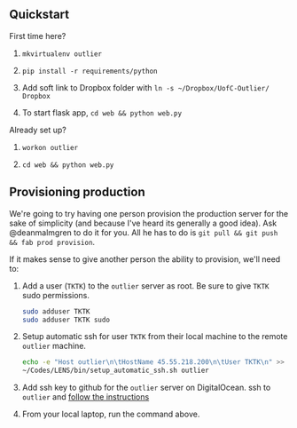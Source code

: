 ## Quickstart

First time here?

1. `mkvirtualenv outlier`

2. `pip install -r requirements/python`

3. Add soft link to Dropbox folder with `ln -s ~/Dropbox/UofC-Outlier/ Dropbox`

4. To start flask app, `cd web && python web.py`



Already set up?

1. `workon outlier`

2. `cd web && python web.py`

## Provisioning production

We're going to try having one person provision the production server for the
sake of simplicity (and because I've heard its generally a good idea). Ask
@deanmalmgren to do it for you. All he has to do is
`git pull && git push && fab prod provision`.

If it makes sense to give another person the ability to provision, we'll need
to:

1. Add a user (`TKTK`) to the `outlier` server as root. Be sure to give `TKTK`
   sudo permissions.

   ```sh
   sudo adduser TKTK
   sudo adduser TKTK sudo
   ```

2. Setup automatic ssh for user `TKTK` from their local machine to the remote
   `outlier` machine.

   ```sh
   echo -e "Host outlier\n\tHostName 45.55.218.200\n\tUser TKTK\n" >> ~/.ssh/config
   ~/Codes/LENS/bin/setup_automatic_ssh.sh outlier
   ```

3. Add ssh key to github for the `outlier` server on DigitalOcean. ssh to `outlier`
   and [follow the
   instructions](https://help.github.com/articles/generating-ssh-keys/)

4. From your local laptop, run the command above.
